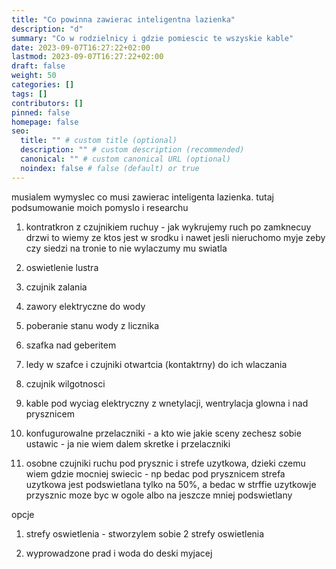 ```yaml
---
title: "Co powinna zawierac inteligentna lazienka"
description: "d"
summary: "Co w rodzielnicy i gdzie pomiescic te wszyskie kable"
date: 2023-09-07T16:27:22+02:00
lastmod: 2023-09-07T16:27:22+02:00
draft: false
weight: 50
categories: []
tags: []
contributors: []
pinned: false
homepage: false
seo:
  title: "" # custom title (optional)
  description: "" # custom description (recommended)
  canonical: "" # custom canonical URL (optional)
  noindex: false # false (default) or true
---
```


musialem wymyslec co musi zawierac inteligenta lazienka. tutaj podsumowanie moich pomyslo i researchu

1) kontratkron z czujnikiem ruchuy - jak wykrujemy ruch po zamknecuy drzwi to wiemy ze ktos jest w srodku i nawet jesli nieruchomo myje zeby czy siedzi na tronie to nie wylaczumy mu swiatla

2) oswietlenie lustra

3) czujnik zalania

4) zawory elektryczne do wody

5) poberanie stanu wody z licznika

5) szafka nad geberitem

6) ledy w szafce i czujniki otwartcia (kontaktrny) do ich wlaczania

7) czujnik wilgotnosci

8) kable pod wyciag elektryczny z wnetylacji, wentrylacja glowna i nad prysznicem

9) konfugurowalne przelaczniki - a kto wie jakie sceny zechesz sobie ustawic - ja nie wiem dalem skretke i przelaczniki

10) osobne czujniki ruchu pod prysznic i strefe uzytkowa, dzieki czemu wiem gdzie mocniej swiecic - np bedac pod prysznicem strefa uzytkowa jest podswietlana tylko na 50%, a bedac w strffie uzytkowje przysznic moze byc w ogole albo na jeszcze mniej podswietlany

opcje
1) strefy oswietlenia - stworzylem sobie 2 strefy oswietlenia

2) wyprowadzone prad i woda do deski myjacej
